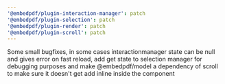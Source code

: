 ```yaml
---
'@embedpdf/plugin-interaction-manager': patch
'@embedpdf/plugin-selection': patch
'@embedpdf/plugin-render': patch
'@embedpdf/plugin-scroll': patch
---
```


Some small bugfixes, in some cases interactionmanager state can be null and gives error on fast reload, add get state to selection manager for debugging purposes and make @embedpdf/model a dependency of scroll to make sure it doesn't get add inline inside the component
